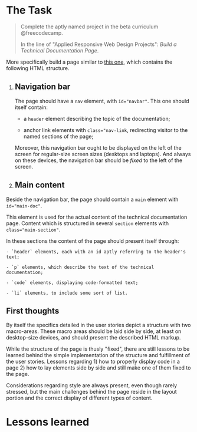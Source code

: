 # The Task

> Complete the aptly named project in the beta curriculum @freecodecamp. 
>
> In the line of "Applied Responsive Web Design Projects": *Build a Technical Documentation Page*.

More specifically build a page similar to [this one](https://codepen.io/freeCodeCamp/full/NdrKKL), which contains the following HTML structure.

1. ## Navigation bar

    The page should have a `nav` element, with `id="navbar"`. This one should itself contain:

    - a `header` element describing the topic of the documentation;

    - anchor link elements with `class="nav-link`, redirecting visitor to the named sections of the page;

    Moreover, this navigation bar ought to be displayed on the left of the screen for regular-size screen sizes (desktops and laptops). And always on these devices, the navigation bar should be *fixed* to the left of the screen.
  
1. ## Main content

  Beside the navigation bar, the page should contain a `main` element with `id="main-doc"`. 

  This element is used for the actual content of the technical documentation page. Content which is structured in several `section` elements with `class="main-section"`. 

  In these sections the content of the page should present itself through:

    - `header` elements, each with an id aptly referring to the header's text;

    - `p` elements, which describe the text of the technical documentation;

    - `code` elements, displaying code-formatted text;

    - `li` elements, to include some sort of list.
  
## First thoughts

By itself the specifics detailed in the user stories depict a structure with two macro-areas. These macro areas should be laid side by side, at least on desktop-size devices, and should present the described HTML markup.

While the structure of the page is thusly "fixed", there are still lessons to be learned behind the simple implementation of the structure and fulfillment of the user stories. Lessons regarding 1) how to properly display code in a page 2) how to lay elements side by side and still make one of them fixed to the page.

Considerations regarding style are always present, even though rarely stressed, but the main challenges behind the page reside in the layout portion and the correct display of different types of content.

# Lessons learned



